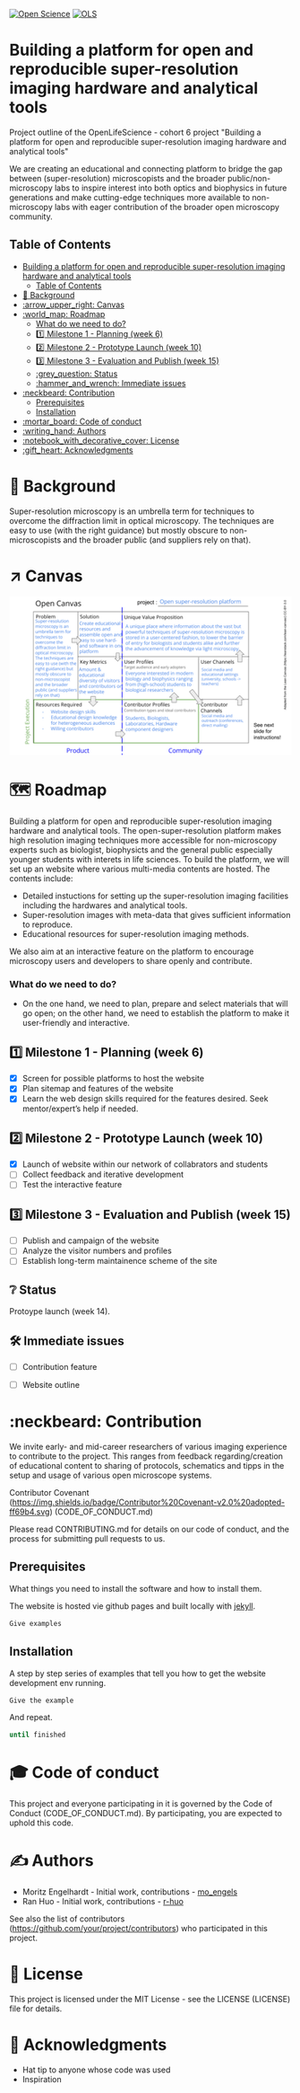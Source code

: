 [![Open Science](https://img.shields.io/badge/-Open%20Science-brightgreen)](https://openscience.org)
[![OLS](https://img.shields.io/badge/-OLS-lightgrey)](https://openlifesci.org/)


# Building a platform for open and reproducible super-resolution imaging hardware and analytical tools
Project outline of the OpenLifeScience - cohort 6 project "Building a platform for open and reproducible super-resolution imaging hardware and analytical tools" 

We are creating an educational and connecting platform to bridge the gap between (super-resolution) microscopists and the broader public/non-microscopy labs to inspire interest into both optics and biophysics in future generations and make cutting-edge techniques more available to non-microscopy labs with eager contribution of the broader open microscopy community.

## Table of Contents
- [Building a platform for open and reproducible super-resolution imaging hardware and analytical tools](#building-a-platform-for-open-and-reproducible-super-resolution-imaging-hardware-and-analytical-tools)
  - [Table of Contents](#table-of-contents)
- [:bookmark: Background](#bookmark-background)
- [:arrow\_upper\_right: Canvas](#arrow_upper_right-canvas)
- [:world\_map: Roadmap](#world_map-roadmap)
    - [What do we need to do?](#what-do-we-need-to-do)
  - [:one: Milestone 1 - Planning (week 6)](#one-milestone-1---planning-week-6)
  - [:two: Milestone 2 - Prototype Launch (week 10)](#two-milestone-2---prototype-launch-week-10)
  - [:three: Milestone 3 - Evaluation and Publish (week 15)](#three-milestone-3---evaluation-and-publish-week-15)
  - [:grey\_question: Status](#grey_question-status)
  - [:hammer\_and\_wrench: Immediate issues](#hammer_and_wrench-immediate-issues)
- [:neckbeard: Contribution](#neckbeard-contribution)
  - [Prerequisites](#prerequisites)
  - [Installation](#installation)
- [:mortar\_board: Code of conduct](#mortar_board-code-of-conduct)
- [:writing\_hand: Authors](#writing_hand-authors)
- [:notebook\_with\_decorative\_cover: License](#notebook_with_decorative_cover-license)
- [:gift\_heart: Acknowledgments](#gift_heart-acknowledgments)


# :bookmark: Background

Super-resolution microscopy is an umbrella term for techniques to overcome the diffraction limit in optical microscopy. The techniques are easy to use (with the right guidance) but mostly obscure to non-microscopists and the broader public (and suppliers rely on that).  


# :arrow_upper_right: Canvas
![Open canvas](_resources/canvas.png)


# :world_map: Roadmap

Building a platform for open and reproducible super-resolution imaging hardware and analytical tools. The open-super-resolution platform makes high resolution imaging techniques more accessible for non-microscopy experts such as biologist, biophysicts and the general public especially younger students with interets in life sciences.
To build the platform, we will set up an website where various multi-media contents are hosted. The contents include:

- Detailed instuctions for setting up the super-resolution imaging facilities including the hardwares and analytical tools.
- Super-resolution images with meta-data that gives sufficient information to reproduce.
- Educational resources for super-resolution imaging methods.

We also aim at an interactive feature on the platform to encourage microscopy users and developers to share openly and contribute.

### What do we need to do?
- On the one hand, we need to plan, prepare and select materials that will go open; on the other hand, we need to establish the platform to make it user-friendly and interactive.

## :one: Milestone 1 - Planning (week 6)
- [X] Screen for possible platforms to host the website
- [X] Plan sitemap and features of the website
- [X] Learn the web design skills required for the features desired. Seek mentor/expert’s help if needed.

## :two: Milestone 2 - Prototype Launch (week 10)
- [X] Launch of website within our network of collabrators and students
- [ ] Collect feedback and iterative development
- [ ] Test the interactive feature

## :three: Milestone 3 - Evaluation and Publish (week 15)
- [ ] Publish and campaign of the website
- [ ] Analyze the visitor numbers and profiles
- [ ] Establish long-term maintainence scheme of the site

## :grey_question: Status

Protoype launch (week 14). 

## :hammer_and_wrench: Immediate issues
- [ ] Contribution feature
- [ ] Website outline


# :neckbeard: Contribution 

We invite early- and mid-career researchers of various imaging experience to contribute to the project.
This ranges from feedback regarding/creation of educational content to sharing of protocols, schematics and tipps in the setup and usage of various open microscope systems.

Contributor Covenant (https://img.shields.io/badge/Contributor%20Covenant-v2.0%20adopted-ff69b4.svg) (CODE_OF_CONDUCT.md)

Please read CONTRIBUTING.md for details on our code of conduct, and the process for submitting pull requests to us.

## Prerequisites

What things you need to install the software and how to install them.

The website is hosted vie github pages and built locally with [jekyll](https://jekyllrb.com/).  

```sh
Give examples
```

## Installation

A step by step series of examples that tell you how to get the website development env running.

```sh   
Give the example
```

And repeat.

```sh
until finished
```



# :mortar_board: Code of conduct

This project and everyone participating in it is governed by the Code of Conduct (CODE_OF_CONDUCT.md). By participating, you are expected to uphold this code.


# :writing_hand: Authors

- Moritz Engelhardt - Initial work, contributions - [mo_engels](https://github.com/mo_engels)
- Ran Huo - Initial work, contributions - [r-huo](https://github.com/r-huo)

See also the list of contributors (https://github.com/your/project/contributors) who participated in this project.

# :notebook_with_decorative_cover: License

This project is licensed under the MIT License - see the LICENSE (LICENSE) file for details.

# :gift_heart: Acknowledgments

- Hat tip to anyone whose code was used
- Inspiration